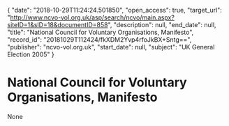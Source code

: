 {
  "date": "2018-10-29T11:24:24.501850", 
  "open_access": true, 
  "target_url": "http://www.ncvo-vol.org.uk/asp/search/ncvo/main.aspx?siteID=1&sID=18&documentID=858", 
  "description": null, 
  "end_date": null, 
  "title": "National Council for Voluntary Organisations, Manifesto", 
  "record_id": "20181029T112424/fkXDM2Yvp4rfoJkBX+Sntg==", 
  "publisher": "ncvo-vol.org.uk", 
  "start_date": null, 
  "subject": "UK General Election 2005"
}

# National Council for Voluntary Organisations, Manifesto

None
